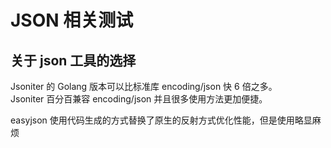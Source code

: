 # JSON 相关测试

## 关于 json 工具的选择

Jsoniter 的 Golang 版本可以比标准库 encoding/json 快 6 倍之多。  
Jsoniter 百分百兼容 encoding/json 并且很多使用方法更加便捷。

easyjson 使用代码生成的方式替换了原生的反射方式优化性能，但是使用略显麻烦